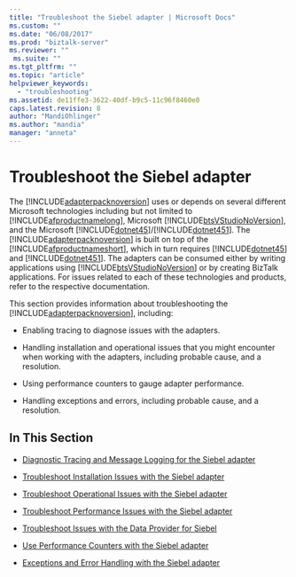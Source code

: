 ```yaml
---
title: "Troubleshoot the Siebel adapter | Microsoft Docs"
ms.custom: ""
ms.date: "06/08/2017"
ms.prod: "biztalk-server"
ms.reviewer: ""
 ms.suite: ""
ms.tgt_pltfrm: ""
ms.topic: "article"
helpviewer_keywords: 
  - "troubleshooting"
ms.assetid: de11ffe3-3622-40df-b9c5-11c96f8460e0
caps.latest.revision: 8
author: "MandiOhlinger"
ms.author: "mandia"
manager: "anneta"
---
```

# Troubleshoot the Siebel adapter
The [!INCLUDE[adapterpacknoversion](../../includes/adapterpacknoversion-md.md)] uses or depends on several different Microsoft technologies including but not limited to [!INCLUDE[afproductnamelong](../../includes/afproductnamelong-md.md)], Microsoft [!INCLUDE[btsVStudioNoVersion](../../includes/btsvstudionoversion-md.md)], and the Microsoft [!INCLUDE[dotnet45](../../includes/dotnet45-md.md)]/[!INCLUDE[dotnet451](../../includes/dotnet451-md.md)]. The [!INCLUDE[adapterpacknoversion](../../includes/adapterpacknoversion-md.md)] is built on top of the [!INCLUDE[afproductnameshort](../../includes/afproductnameshort-md.md)], which in turn requires [!INCLUDE[dotnet45](../../includes/dotnet45-md.md)] and [!INCLUDE[dotnet451](../../includes/dotnet451-md.md)]. The adapters can be consumed either by writing applications using [!INCLUDE[btsVStudioNoVersion](../../includes/btsvstudionoversion-md.md)] or by creating BizTalk applications. For issues related to each of these technologies and products, refer to the respective documentation.  
  
 This section provides information about troubleshooting the [!INCLUDE[adapterpacknoversion](../../includes/adapterpacknoversion-md.md)], including:  
  
-   Enabling tracing to diagnose issues with the adapters.  
  
-   Handling installation and operational issues that you might encounter when working with the adapters, including probable cause, and a resolution.  
  
-   Using performance counters to gauge adapter performance.  
  
-   Handling exceptions and errors, including probable cause, and a resolution.  
  
## In This Section  
  
-   [Diagnostic Tracing and Message Logging for the Siebel adapter](../../adapters-and-accelerators/adapter-siebel/diagnostic-tracing-and-message-logging-for-the-siebel-adapter.md)  
  
-   [Troubleshoot Installation Issues with the Siebel adapter](../../adapters-and-accelerators/adapter-siebel/troubleshoot-installation-issues-with-the-siebel-adapter.md) 
  
-   [Troubleshoot Operational Issues with the Siebel adapter](../../adapters-and-accelerators/adapter-siebel/troubleshoot-operational-issues-with-the-siebel-adapter.md)  
  
-   [Troubleshoot Performance Issues with the Siebel adapter](../../adapters-and-accelerators/adapter-siebel/troubleshoot-performance-issues-with-the-siebel-adapter.md)  
  
-   [Troubleshoot Issues with the Data Provider for Siebel](../../adapters-and-accelerators/adapter-siebel/troubleshoot-issues-with-the-data-provider-for-siebel.md) 
  
-   [Use Performance Counters with the Siebel adapter](../../adapters-and-accelerators/adapter-siebel/use-performance-counters-with-the-siebel-adapter.md)  
  
-   [Exceptions and Error Handling with the Siebel adapter](../../adapters-and-accelerators/adapter-siebel/exceptions-and-error-handling-with-the-siebel-adapter.md)